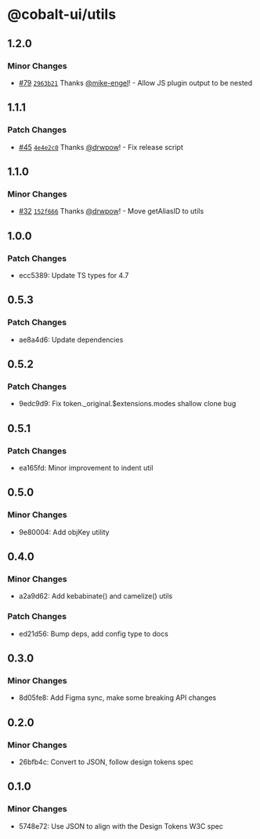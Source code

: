 # @cobalt-ui/utils

## 1.2.0

### Minor Changes

- [#79](https://github.com/drwpow/cobalt-ui/pull/79) [`2963b21`](https://github.com/drwpow/cobalt-ui/commit/2963b215e31096290acadd247963105646248bb2) Thanks [@mike-engel](https://github.com/mike-engel)! - Allow JS plugin output to be nested

## 1.1.1

### Patch Changes

- [#45](https://github.com/drwpow/cobalt-ui/pull/45) [`4e4e2c0`](https://github.com/drwpow/cobalt-ui/commit/4e4e2c03ed0750306633fe757396733b8f6db385) Thanks [@drwpow](https://github.com/drwpow)! - Fix release script

## 1.1.0

### Minor Changes

- [#32](https://github.com/drwpow/cobalt-ui/pull/32) [`152f666`](https://github.com/drwpow/cobalt-ui/commit/152f66661de125e1c4b9d872794bbcff8b51de8f) Thanks [@drwpow](https://github.com/drwpow)! - Move getAliasID to utils

## 1.0.0

### Patch Changes

- ecc5389: Update TS types for 4.7

## 0.5.3

### Patch Changes

- ae8a4d6: Update dependencies

## 0.5.2

### Patch Changes

- 9edc9d9: Fix token.\_original.$extensions.modes shallow clone bug

## 0.5.1

### Patch Changes

- ea165fd: Minor improvement to indent util

## 0.5.0

### Minor Changes

- 9e80004: Add objKey utility

## 0.4.0

### Minor Changes

- a2a9d62: Add kebabinate() and camelize() utils

### Patch Changes

- ed21d56: Bump deps, add config type to docs

## 0.3.0

### Minor Changes

- 8d05fe8: Add Figma sync, make some breaking API changes

## 0.2.0

### Minor Changes

- 26bfb4c: Convert to JSON, follow design tokens spec

## 0.1.0

### Minor Changes

- 5748e72: Use JSON to align with the Design Tokens W3C spec
